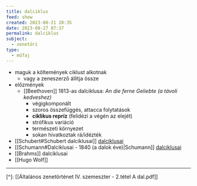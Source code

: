 ```yaml
---
title: dalciklus
feed: show
created: 2023-08-21 20:35
date: 2023-08-27 07:37
permalink: dalciklus
subject:
  - zenetöri
type:
  - műfaj
---
```


- maguk a költemények ciklust alkotnak
	- vagy a zeneszerző állítja össze
- előzmények
	- [[Beethoven]] 1813-as dalciklusa: *An die ferne Geliebte* *(a távoli kedveshez)*
		- végigkomponált
		- szoros összefüggés, attacca folytatások
		- **ciklikus repríz** (felidézi a végén az elejét)
		- strófikus variáció
		- természeti környezet
		- sokan hivatkoztak rá/idézték
- [[Schubert#Schubert dalciklusai]] [dalciklusai](Schubert)
- [[Schumann#Dalciklusai - 1840 (a dalok éve)|Schumann]] [dalciklusai](Schumann)
- [[Brahms]] dalciklusai
- [[Hugo Wolf]]

---
[^]: [[Általános zenetörténet IV. szemeszter - 2.tétel A dal.pdf]]